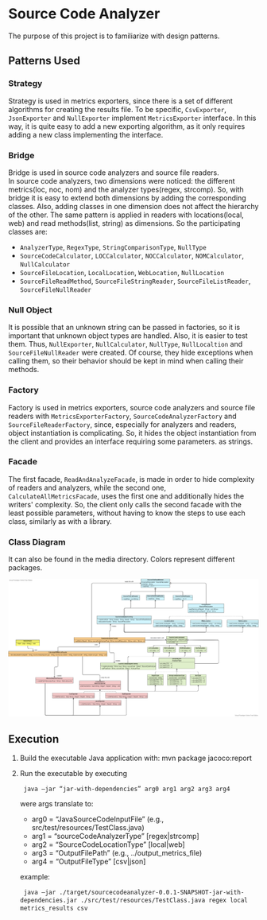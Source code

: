 # Source Code Analyzer
The purpose of this project is to familiarize with design patterns.

## Patterns Used

### Strategy
Strategy is used in metrics exporters, since there is a set of different algorithms for creating the results file.
To be specific, <code>CsvExporter</code>, <code>JsonExporter</code> and <code>NullExporter</code> implement
<code>MetricsExporter</code> interface. In this way, it is quite easy to add a new exporting algorithm, as it only
requires adding a new class implementing the interface.

### Bridge
Bridge is used in source code analyzers and source file readers.<br>
In source code analyzers, two dimensions were noticed: the different metrics(loc, noc, nom) and the analyzer types(regex, strcomp).
So, with bridge it is easy to extend both dimensions by adding the corresponding classes. Also, adding
classes in one dimension does not affect the hierarchy of the other. The same pattern is applied in readers
with locations(local, web) and read methods(list, string) as dimensions. So the participating classes are: 
- <code>AnalyzerType</code>, <code>RegexType</code>, <code>StringComparisonType</code>, <code>NullType</code>
- <code>SourceCodeCalculator</code>, <code>LOCCalculator</code>, <code>NOCCalculator</code>, <code>NOMCalculator</code>, <code>NullCalculator</code>
- <code>SourceFileLocation</code>, <code>LocalLocation</code>, <code>WebLocation</code>, <code>NullLocation</code>
- <code>SourceFileReadMethod</code>, <code>SourceFileStringReader</code>, <code>SourceFileListReader</code>, <code>SourceFileNullReader</code>

### Null Object
It is possible that an unknown string can be passed in factories, so it is important that unknown object types are handled.
Also, it is easier to test them. Thus, <code>NullExporter</code>, <code>NullCalculator</code>, <code>NullType</code>, 
<code>NullLocaltion</code> and <code>SourceFileNullReader</code>
were created. Of course, they hide exceptions when calling them, so their behavior should be kept in mind when calling their methods.

### Factory
Factory is used in metrics exporters, source code analyzers and source file readers with
<code>MetricsExporterFactory</code>, <code>SourceCodeAnalyzerFactory</code> and <code>SourceFileReaderFactory</code>, since,
especially for analyzers and readers, object instantiation is complicating. So, it hides the
object instantiation from the client and provides an interface requiring some parameters. 
as strings.

### Facade
The first facade, <code>ReadAndAnalyzeFacade</code>, is made in order to hide complexity of readers and analyzers, while the second one, <code>CalculateAllMetricsFacade</code>,
uses the first one and additionally hides the writers' complexity. So, the client only calls the second facade with the least possible parameters,
without having to know the steps to use each class, similarly as with a library.  

### Class Diagram
It can also be found in the media directory. Colors represent different packages.

![class diagram](./media/ClassDiagram.png)

## Execution
1. Build the executable Java application with:
	mvn package jacoco:report

2. Run the executable by executing
   
		java –jar “jar-with-dependencies” arg0 arg1 arg2 arg3 arg4

	were args translate to: 	
	- arg0 = “JavaSourceCodeInputFile” (e.g., src/test/resources/TestClass.java)
	- arg1 = “sourceCodeAnalyzerType” [regex|strcomp]
	- arg2 = “SourceCodeLocationType” [local|web]
	- arg3 = “OutputFilePath” (e.g., ../output_metrics_file)
	- arg4 = “OutputFileType” [csv|json]
	
	example:
			
		java –jar ./target/sourcecodeanalyzer-0.0.1-SNAPSHOT-jar-with-dependencies.jar ./src/test/resources/TestClass.java regex local metrics_results csv